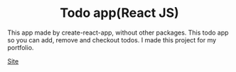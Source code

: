 <h1 align="center">Todo app(React JS)</h1>
<p>This app made by create-react-app, without other packages. This todo app so you can add, remove and checkout todos. I made this project for my portfolio.</p>
<a href="https://react-todo-app-eta-coral.vercel.app/">Site</a>
